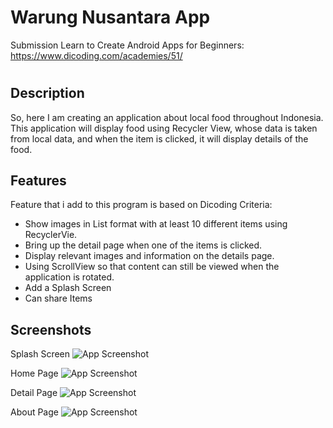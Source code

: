 
# Warung Nusantara App

Submission Learn to Create Android Apps for Beginners: https://www.dicoding.com/academies/51/

#


## Description

So, here I am creating an application about local food throughout Indonesia. This application will display food using Recycler View, whose data is taken from local data, and when the item is clicked, it will display details of the food.
## Features

Feature that i add to this program is based on Dicoding Criteria:

- Show images in List format with at least 10 different items using RecyclerVie.
- Bring up the detail page when one of the items is clicked. 
- Display relevant images and information on the details page. 
- Using ScrollView so that content can still be viewed when the application is rotated.
- Add a Splash Screen
- Can share Items


## Screenshots

Splash Screen
![App Screenshot](https://github.com/Hilda003/submission-dicoding-android-pemula/assets/118154498/1af9e40c-f3f6-48c4-8e59-dc0bf38b06e5)

Home Page
![App Screenshot](https://github.com/Hilda003/submission-dicoding-android-pemula/assets/118154498/a44a53a2-a89b-4161-9fe2-85d288cac2cd)

Detail Page
![App Screenshot](https://github.com/Hilda003/submission-dicoding-android-pemula/assets/118154498/e916da2f-1eb3-462a-a092-a06064f1f5f1)

About Page
![App Screenshot](https://github.com/Hilda003/submission-dicoding-android-pemula/assets/118154498/9cc21556-ae00-48ee-99c9-4fe5e1b7d43d)








